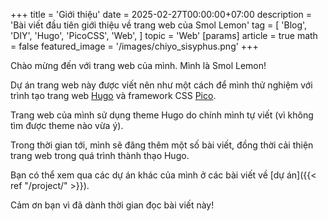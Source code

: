 +++
title = 'Giới thiệu'
date = 2025-02-27T00:00:00+07:00
description = 'Bài viết đầu tiên giới thiệu về trang web của Smol Lemon'
tag = [
	'Blog',
	'DIY',
	'Hugo',
	'PicoCSS',
	'Web',
]
topic = 'Web'
[params]
	article = true
	math = false
featured_image = '/images/chiyo_sisyphus.png'
+++

Chào mừng đến với trang web của mình. Mình là Smol Lemon!

Dự án trang web này được viết nên như một cách để mình thử nghiệm với trình tạo trang web [Hugo](https://gohugo.io/) và framework CSS [Pico](https://picocss.com/).

Trang web của mình sử dụng theme Hugo do chính mình tự viết (vì không tìm được theme nào vừa ý). 

Trong thời gian tới, mình sẽ đăng thêm một số bài viết, đồng thời cải thiện trang web trong quá trình thành thạo Hugo.

Bạn có thể xem qua các dự án khác của mình ở các bài viết về [dự án]({{< ref "/project/" >}}). 

Cảm ơn bạn vì đã dành thời gian đọc bài viết này!